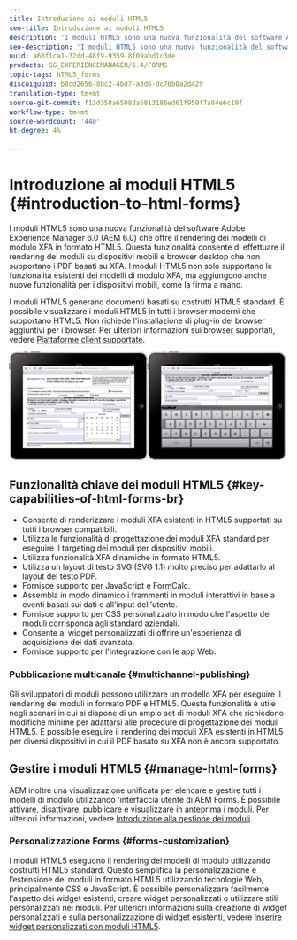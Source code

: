 ```yaml
---
title: Introduzione ai moduli HTML5
seo-title: Introduzione ai moduli HTML5
description: 'I moduli HTML5 sono una nuova funzionalità del software Adobe Experience Manager 6.0 (AEM 6.0) che offre il rendering dei modelli di modulo XFA in formato HTML5. '
seo-description: 'I moduli HTML5 sono una nuova funzionalità del software Adobe Experience Manager 6.0 (AEM 6.0) che offre il rendering dei modelli di modulo XFA in formato HTML5. '
uuid: a68f1ca1-32dd-48f9-9359-8f09abd1c3de
products: SG_EXPERIENCEMANAGER/6.4/FORMS
topic-tags: hTML5_forms
discoiquuid: b8cd2656-8bc2-4bd7-a3d6-dc76b0a2d429
translation-type: tm+mt
source-git-commit: f13d358a6508da5813186ed61f959f7a84e6c19f
workflow-type: tm+mt
source-wordcount: '440'
ht-degree: 4%

---
```



# Introduzione ai moduli HTML5 {#introduction-to-html-forms}

I moduli HTML5 sono una nuova funzionalità del software Adobe Experience Manager 6.0 (AEM 6.0) che offre il rendering dei modelli di modulo XFA in formato HTML5. Questa funzionalità consente di effettuare il rendering dei moduli su dispositivi mobili e browser desktop che non supportano i PDF basati su XFA. I moduli HTML5 non solo supportano le funzionalità esistenti dei modelli di modulo XFA, ma aggiungono anche nuove funzionalità per i dispositivi mobili, come la firma a mano.

I moduli HTML5 generano documenti basati su costrutti HTML5 standard. È possibile visualizzare i moduli HTML5 in tutti i browser moderni che supportano HTML5. Non richiede l&#39;installazione di plug-in del browser aggiuntivi per i browser. Per ulteriori informazioni sui browser supportati, vedere [Piattaforme client supportate](https://adobe.com/go/learn_aemforms_supportedplatforms_63).

![](do-not-localize/mobile_form_on_an_ipad_date_14.png)

## Funzionalità chiave dei moduli HTML5 {#key-capabilities-of-html-forms-br}

* Consente di renderizzare i moduli XFA esistenti in HTML5 supportati su tutti i browser compatibili.
* Utilizza le funzionalità di progettazione dei moduli XFA standard per eseguire il targeting dei moduli per dispositivi mobili.
* Utilizza funzionalità XFA dinamiche in formato HTML5.
* Utilizza un layout di testo SVG (SVG 1.1) molto preciso per adattarlo al layout del testo PDF.
* Fornisce supporto per JavaScript e FormCalc.
* Assembla in modo dinamico i frammenti in moduli interattivi in base a eventi basati sui dati o all&#39;input dell&#39;utente.
* Fornisce supporto per CSS personalizzato in modo che l&#39;aspetto dei moduli corrisponda agli standard aziendali.
* Consente ai widget personalizzati di offrire un&#39;esperienza di acquisizione dei dati avanzata.
* Fornisce supporto per l&#39;integrazione con le app Web.

### Pubblicazione multicanale {#multichannel-publishing}

Gli sviluppatori di moduli possono utilizzare un modello XFA per eseguire il rendering dei moduli in formato PDF e HTML5. Questa funzionalità è utile negli scenari in cui si dispone di un ampio set di moduli XFA che richiedono modifiche minime per adattarsi alle procedure di progettazione dei moduli HTML5. È possibile eseguire il rendering dei moduli XFA esistenti in HTML5 per diversi dispositivi in cui il PDF basato su XFA non è ancora supportato.

## Gestire i moduli HTML5 {#manage-html-forms}

AEM inoltre una visualizzazione unificata per elencare e gestire tutti i modelli di modulo utilizzando &#39;interfaccia utente di AEM Forms. È possibile attivare, disattivare, pubblicare e visualizzare in anteprima i moduli. Per ulteriori informazioni, vedere [Introduzione alla gestione dei moduli](/help/forms/using/introduction-managing-forms.md).

### Personalizzazione Forms {#forms-customization}

I moduli HTML5 eseguono il rendering dei modelli di modulo utilizzando costrutti HTML5 standard. Questo semplifica la personalizzazione e l’estensione dei moduli in formato HTML5 utilizzando tecnologie Web, principalmente CSS e JavaScript. È possibile personalizzare facilmente l&#39;aspetto dei widget esistenti, creare widget personalizzati o utilizzare stili personalizzati nei moduli. Per ulteriori informazioni sulla creazione di widget personalizzati e sulla personalizzazione di widget esistenti, vedere [Inserire widget personalizzati con moduli HTML5](/help/forms/using/custom-widgets.md).
